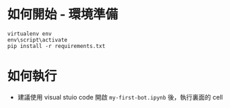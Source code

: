 # 如何開始 - 環境準備
```
virtualenv env
env\script\activate
pip install -r requirements.txt
```

# 如何執行
- 建議使用 visual stuio code 開啟 `my-first-bot.ipynb` 後，執行裏面的 cell
